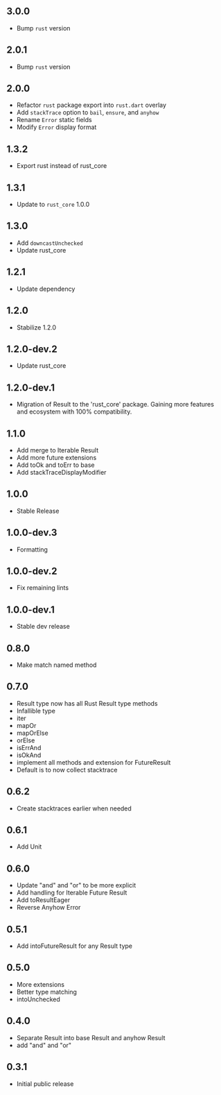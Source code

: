 ## 3.0.0

* Bump `rust` version

## 2.0.1

* Bump `rust` version

## 2.0.0

* Refactor `rust` package export into `rust.dart` overlay
* Add `stackTrace` option to `bail`, `ensure`, and `anyhow`
* Rename `Error` static fields
* Modify `Error` display format

## 1.3.2

* Export rust instead of rust_core

## 1.3.1

* Update to `rust_core` 1.0.0

## 1.3.0

* Add `downcastUnchecked`
* Update rust_core

## 1.2.1

* Update dependency

## 1.2.0

* Stabilize 1.2.0  

## 1.2.0-dev.2

* Update rust_core

## 1.2.0-dev.1

* Migration of Result to the 'rust_core' package. Gaining more features and ecosystem with 100% compatibility.

## 1.1.0

* Add merge to Iterable Result
* Add more future extensions
* Add toOk and toErr to base
* Add stackTraceDisplayModifier

## 1.0.0

* Stable Release

## 1.0.0-dev.3

* Formatting

## 1.0.0-dev.2

* Fix remaining lints

## 1.0.0-dev.1

* Stable dev release

## 0.8.0

* Make match named method

## 0.7.0

* Result type now has all Rust Result type methods
* Infallible type
* iter
* mapOr
* mapOrElse
* orElse
* isErrAnd
* isOkAnd
* implement all methods and extension for FutureResult
* Default is to now collect stacktrace

## 0.6.2

* Create stacktraces earlier when needed

## 0.6.1

* Add Unit

## 0.6.0

* Update "and" and "or" to be more explicit
* Add handling for Iterable Future Result
* Add toResultEager
* Reverse Anyhow Error

## 0.5.1

* Add intoFutureResult for any Result type

## 0.5.0

* More extensions
* Better type matching
* intoUnchecked

## 0.4.0

* Separate Result into base Result and anyhow Result
* add "and" and "or"

## 0.3.1

* Initial public release